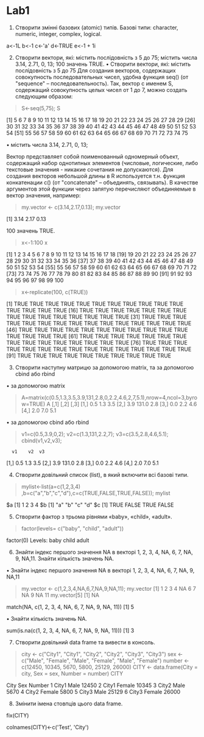 # Lab1

1.	Створити змінні базових (atomic) типів. Базові типи: character, numeric, integer, complex, logical.

a<-1L
b<-1
c<-'a'
d<-TRUE
e<-1 + 1i

2. Створити вектори, які: містить послідовність з 5 до 75; містить числа 3.14, 2.71, 0, 13; 100 значень TRUE.
•	Створити вектори, які: містить послідовність з 5 до 75
Для создания векторов, содержащих совокупность последовательных чисел, удобна функция seq() (от "sequence" – последовательность). Так, вектор с именем S, содержащий совокупность целых чисел от 1 до 7, можно создать следующим образом:
> S<-seq(5,75);
> S

 [1]  5  6  7  8  9 10 11 12 13 14 15 16 17 18 19 20 21 22 23 24 25 26 27 28 29
[26] 30 31 32 33 34 35 36 37 38 39 40 41 42 43 44 45 46 47 48 49 50 51 52 53 54
[51] 55 56 57 58 59 60 61 62 63 64 65 66 67 68 69 70 71 72 73 74 75

•	містить числа 3.14, 2.71, 0, 13;

Вектор представляет собой поименованный одномерный объект, содержащий набор однотипных элементов (числовые, логические, либо текстовые значения - никакие сочетания  не допускаются). Для создания векторов небольшой длины в R используется т.н. функция конкатенации c() (от "concatenate" – объединять, связывать). В качестве аргументов этой функции через запятую перечисляют объединяемые в вектор значения, например:
> my.vector <- c(3.14,2.17,0.13);
> my.vector

[1] 3.14 2.17 0.13


100 значень TRUE.

> x<-1:100
> x

  [1]   1   2   3   4   5   6   7   8   9  10  11  12  13  14  15  16  17  18
 [19]  19  20  21  22  23  24  25  26  27  28  29  30  31  32  33  34  35  36
 [37]  37  38  39  40  41  42  43  44  45  46  47  48  49  50  51  52  53  54
 [55]  55  56  57  58  59  60  61  62  63  64  65  66  67  68  69  70  71  72
 [73]  73  74  75  76  77  78  79  80  81  82  83  84  85  86  87  88  89  90
 [91]  91  92  93  94  95  96  97  98  99 100


> x<-replicate(100, c(TRUE))

  [1] TRUE TRUE TRUE TRUE TRUE TRUE TRUE TRUE TRUE TRUE TRUE TRUE TRUE TRUE TRUE
 [16] TRUE TRUE TRUE TRUE TRUE TRUE TRUE TRUE TRUE TRUE TRUE TRUE TRUE TRUE TRUE
 [31] TRUE TRUE TRUE TRUE TRUE TRUE TRUE TRUE TRUE TRUE TRUE TRUE TRUE TRUE TRUE
 [46] TRUE TRUE TRUE TRUE TRUE TRUE TRUE TRUE TRUE TRUE TRUE TRUE TRUE TRUE TRUE
 [61] TRUE TRUE TRUE TRUE TRUE TRUE TRUE TRUE TRUE TRUE TRUE TRUE TRUE TRUE TRUE
 [76] TRUE TRUE TRUE TRUE TRUE TRUE TRUE TRUE TRUE TRUE TRUE TRUE TRUE TRUE TRUE
 [91] TRUE TRUE TRUE TRUE TRUE TRUE TRUE TRUE TRUE TRUE


3. Створити наступну матрицю за допомогою matrix, та за допомогою cbind або rbind
 
•	за допомогою matrix

> A=matrix(c(0.5,1.3,3.5,3.9,131,2.8,0,2.2,4.6,2,7,5.1),nrow=4,ncol=3,byrow=TRUE)
> A
     [,1]  [,2] [,3]
[1,]  0.5   1.3  3.5
[2,]  3.9 131.0  2.8
[3,]  0.0   2.2  4.6
[4,]  2.0   7.0  5.1


•	за допомогою cbind або rbind

> v1=c(0.5,3.9,0,2);
> v2=c(1.3,131,2.2,7);
> v3=c(3.5,2.8,4.6,5.1);
> cbind(v1,v2,v3);

      v1    v2  v3
[1,] 0.5   1.3 3.5
[2,] 3.9 131.0 2.8
[3,] 0.0   2.2 4.6
[4,] 2.0   7.0 5.1


4. Створити довільний список (list), в який включити всі базові типи.
>mylist<-list(a=c(1,2,3,4) ,b=c("a","b","c","d"),c=c(TRUE,FALSE,TRUE,FALSE));
> mylist

$a
[1] 1 2 3 4
$b
[1] "a" "b" "c" "d"
$c
[1]  TRUE FALSE  TRUE FALSE


5. Створити фактор з трьома рівнями «baby», «child», «adult».
> factor(levels= c("baby", "child", "adult"))

factor(0)
Levels: baby child adult


6. Знайти індекс першого значення NA в векторі 1, 2, 3, 4, NA, 6, 7, NA, 9, NA,11. Знайти кількість значень NA.

•	Знайти індекс першого значення NA в векторі 1, 2, 3, 4, NA, 6, 7, NA, 9, NA,11

> my.vector <- c(1,2,3,4,NA,6,7,NA,9,NA,11);
> my.vector
 [1]  1  2  3  4 NA  6  7 NA  9 NA 11
> my.vector[5]
[1] NA

match(NA, c(1, 2, 3, 4, NA, 6, 7, NA, 9, NA, 11))
[1] 5



•	Знайти кількість значень NA.

sum(is.na(c(1, 2, 3, 4, NA, 6, 7, NA, 9, NA, 11)))
[1] 3



7. Створити довільний data frame та вивести в консоль.

> city <- c("City1", "City1", "City2", "City2", "City3", "City3")
> sex <- c("Male", "Female", "Male", "Female", "Male", "Female")
> number <- c(12450, 10345, 5670, 5800, 25129, 26000)
> CITY <- data.frame(City = city, Sex = sex, Number = number) 
> CITY

   City    Sex Number
1 City1   Male  12450
2 City1 Female  10345
3 City2   Male   5670
4 City2 Female   5800
5 City3   Male  25129
6 City3 Female  26000


8. Змінити імена стовпців цього data frame.

fix(CITY)

colnames(CITY)<-c('Test', 'City')

 



